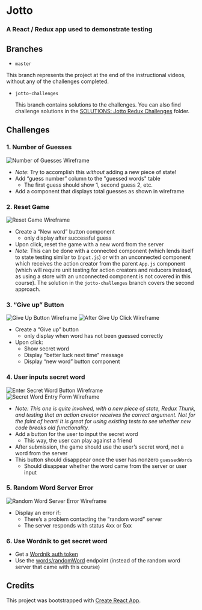 # Jotto
### A React / Redux app used to demonstrate testing

## Branches

*  `master`

  This branch represents the project at the end of the instructional videos, without any of the challenges completed.

* `jotto-challenges`

  This branch contains solutions to the challenges. You can also find challenge solutions in the [SOLUTIONS: Jotto Redux Challenges](https://github.com/flyrightsister/udemy-react-testing-projects/tree/master/SOLUTIONS:%20Jotto%20Redux%20Challenges) folder.

## Challenges

### 1. Number of Guesses
  ![Number of Guesses Wireframe](https://github.com/flyrightsister/udemy-react-testing-projects/blob/master/jotto/readme-images/number-of-guesses_wireframe.png)

  * _Note_: Try to accomplish this _without_ adding a new piece of state!
  * Add “guess number” column to the "guessed words" table
    * The first guess should show 1, second guess 2, etc.
  * Add a component that displays total guesses as shown in wireframe

### 2. Reset Game
  ![Reset Game Wireframe](https://github.com/flyrightsister/udemy-react-testing-projects/blob/master/jotto/readme-images/new-game_wireframe.png)
  * Create a “New word” button component
    * only display after successful guess
  * Upon click, reset the game with a new word from the server
  * _Note_: This can be done with a connected component (which lends itself to state testing similar to `Input.js`) or with an unconnected component which receives the action creator from the parent `App.js` component (which will require unit testing for action creators and reducers instead, as using a store with an unconnected component is not covered in this course). The solution in the `jotto-challenges` branch covers the second approach.

### 3. “Give up” Button
  ![Give Up Button Wireframe](https://github.com/flyrightsister/udemy-react-testing-projects/blob/master/jotto/readme-images/give-up-button_wireframe.png)
  ![After Give Up Click Wireframe](https://github.com/flyrightsister/udemy-react-testing-projects/blob/master/jotto/readme-images/after-give-up_wireframe.png)  
  
  * Create a “Give up” button
    * only display when word has not been guessed correctly
  * Upon click:
    * Show secret word
    * Display "better luck next time" message
    * Display “new word” button component

### 4. User inputs secret word
  ![Enter Secret Word Button Wireframe](https://github.com/flyrightsister/udemy-react-testing-projects/blob/master/jotto/readme-images/enter-secret-word_wireframe.png)  
  ![Secret Word Entry Form Wireframe](https://github.com/flyrightsister/udemy-react-testing-projects/blob/master/jotto/readme-images/secret-word-entry-form_wireframe.png)  

  * _Note: This one is quite involved, with a new piece of state, Redux Thunk, and testing that an action creator receives the correct argument. Not for the faint of heart! It is great for using existing tests to see whether new code breaks old functionality._
  * Add a button for the user to input the secret word
    * This way, the user can play against a friend
  * After submission, the game should use the user’s secret word, not a word from the server
  * This button should disapppear once the user has nonzero `guessedWords`
    * Should disappear whether the word came from the server or user input

### 5. Random Word Server Error
  ![Random Word Server Error Wireframe](https://github.com/flyrightsister/udemy-react-testing-projects/blob/master/jotto/readme-images/random-word-server-error_wireframe.png) 

  * Display an error if:
    * There’s a problem contacting the “random word” server
    * The server responds with status 4xx or 5xx

### 6. Use Wordnik to get secret word
  * Get a [Wordnik auth token](http://developer.wordnik.com/)
  * Use the [words/randomWord](http://developer.wordnik.com/docs.html) endpoint (instead of the random word server that came with this course)
 
## Credits
This project was bootstrapped with [Create React App](https://github.com/facebookincubator/create-react-app).
